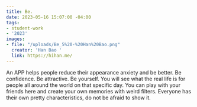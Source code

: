 ```yaml
---
title: Be.
date: 2023-05-16 15:07:00 -04:00
tags:
- student-work
- '2023'
images:
- file: "/uploads/Be_5%20-%20Han%20Bao.png"
  creator: 'Han Bao '
  link: https://hihan.me/
---
```


An APP helps people reduce their appearance anxiety and be better. Be confidence. Be attractive. Be yourself. You will see what the real life is for people all around the world on that specific day. You can play with your friends here and create your own memories with weird filters. Everyone has their own pretty characteristics, do not be afraid to show it.